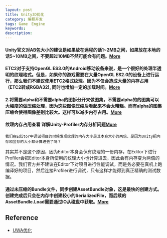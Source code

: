 ```yaml
---
layout: post
title: Unity3D优化
category: 编程开发
tags: Game　Engine
keywords: 
description: 
---
```


#### Unity官文对AB包大小的建议是如果放在远程的话1~2MB之间，如果放在本地的话5~10MB之间，不要超过10MB不然可能会有问题。[More](https://sunweizhe.cn/2020/05/21/%E7%BB%86%E8%AF%B4Unity%E4%B8%AD%E7%9A%84Asset/)


#### ETC2对于支持OpenGL ES3.0的Android移动设备来说，是一个很好的处理半透明的纹理格式。但是，如果你的游戏需要在大量OpenGL ES2.0的设备上进行运行，那么我们不建议使用ETC2格式纹理。因为不仅会造成大量的内存占用（ETC2转成RGBA32), 同时也增加一定的加载时间。[More](https://xinzhuzi.github.io/2020/05/08/Unity/Optimize/UWA%E4%BC%98%E5%8C%96/)


#### 2.将需要alpha和不需要alpha的图拆分开来做图集，不需要alpha的的图集可以大幅度的做压缩处理，因为这些图像压缩后看起来不会太糟糕。而有alpha的图集压缩会使得图像差别比较大。这样可以减少内存占用。[More](https://www.jianshu.com/p/1e58e995c1f8)

#### 纹理内存占用查看 详解Unity-Profiler内存分析问题[More](https://hcq0618.github.io/blog/categories/Unity%E4%BC%98%E5%8C%96/page/6/)

```
我们在Editor中调试项目的时候发现纹理的内存大小是其本身大小的两倍，是因为Unity把内存和显存的大小都计算进去了吗？
```
其实并不是这个原因，因为Editor本身会保有纹理的一份内存，在Editor下进行Profiler会把Editor本身所使用的纹理大小也计算进去，因此会有内存变为两倍的情况。我们官方并不建议在Editor下对项目进行性能调试，而是务必要在真机上跑编译好的项目，然后连接Profiler进行调试，只有这样才能得到真正精确的测试数据。

#### 通过未压缩的Bundle文件，同步创建AssetBundle对象，这是最快的创建方式。创建完成后只会在内存中创建较小的SerializedFile，而后续的AssetBundle.Load需要通过IO从磁盘中获取。[More](https://blog.uwa4d.com/archives/ABTheory.html)

## Reference

* [UWA优化](https://xinzhuzi.github.io/2020/05/08/Unity/Optimize/UWA%E4%BC%98%E5%8C%96/)